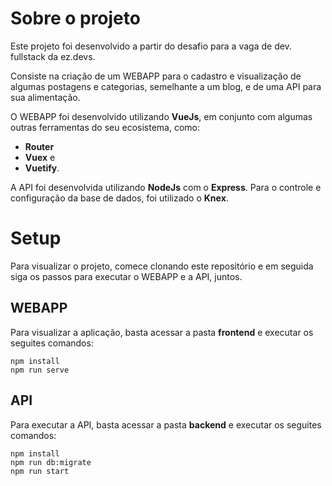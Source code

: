 # Sobre o projeto

Este projeto foi desenvolvido a partir do desafio para a vaga de dev. fullstack da ez.devs.

Consiste na criação de um WEBAPP para o cadastro e visualização de algumas postagens e categorias, semelhante a um blog, e de uma API para sua alimentação.

O WEBAPP foi desenvolvido utilizando **VueJs**, em conjunto com algumas outras ferramentas do seu ecosistema, como: 
- **Router**
- **Vuex** e
- **Vuetify**.

A API foi desenvolvida utilizando **NodeJs** com o **Express**. Para o controle e configuração da base de dados, foi utilizado o **Knex**.

# Setup 

Para visualizar o projeto, comece clonando este repositório e em seguida siga os passos para executar o WEBAPP e a API, juntos.

## WEBAPP

Para visualizar a aplicação, basta acessar a pasta **frontend** e executar os seguites comandos:

```
npm install
npm run serve
```

## API

Para executar a API, basta acessar a pasta **backend** e executar os seguites comandos:

```
npm install
npm run db:migrate
npm run start
```
